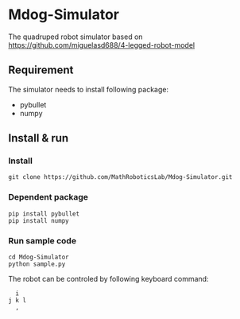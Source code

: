 # Mdog-Simulator
The quadruped robot simulator based on https://github.com/miguelasd688/4-legged-robot-model

## Requirement

The simulator needs to install following package:
* pybullet
* numpy

## Install & run

### Install
`git clone https://github.com/MathRoboticsLab/Mdog-Simulator.git`

### Dependent package

```
pip install pybullet
pip install numpy
```

### Run sample code

```
cd Mdog-Simulator
python sample.py
```

The robot can be controled by following keyboard command:
```
  i  
j k l
  ,
```
